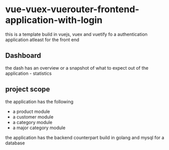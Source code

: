 # vue-vuex-vuerouter-frontend-application-with-login
this is a template build in  vuejs, vuex and vuetify fo a authentication application atleast for the front end

## Dashboard
the dash has an overview or a snapshot of what to expect out of the application - statistics

## project scope

the application has the following 
- a product module
- a customer module
- a category module
- a major category module

the application has the backend counterpart build in golang and mysql for a database
